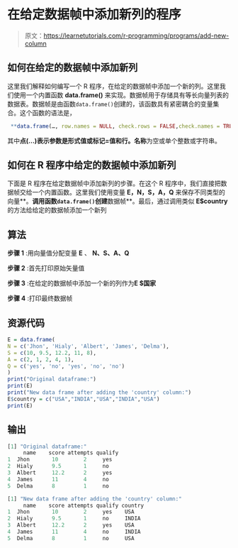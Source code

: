 # 在给定数据帧中添加新列的程序

> 原文：<https://learnetutorials.com/r-programming/programs/add-new-column>

## 如何在给定的数据帧中添加新列

这里我们解释如何编写一个 R 程序，在给定的数据帧中添加一个新的列。这里我们使用一个内置函数 **data.frame()** 来实现。数据帧用于存储具有等长向量列表的数据表。数据帧是由函数`data.frame()`创建的，该函数具有紧密耦合的变量集合。这个函数的语法是，

```r
 **data.frame(…, row.names = NULL, check.rows = FALSE,check.names = TRUE, fix.empty.names = TRUE,stringsAsFactors = default.stringsAsFactors())** 

```

其中**点(...)**表示参数是形式值或标记=值和**行。名称**为空或单个整数或字符串。

## 如何在 R 程序中给定的数据帧中添加新列

下面是 R 程序在给定数据帧中添加新列的步骤。在这个 R 程序中，我们直接把数据帧交给一个内置函数。这里我们使用变量 **E，N，S，A，Q** 来保存不同类型的向量**。**调用函数`data.frame()`创建**数据帧**。最后，通过调用类似 **E$country** 的方法给给定的数据帧添加一个新列

## 算法

**步骤 1** :用向量值分配变量 **E** 、 **N、S、A、Q**

**步骤 2** :首先打印原始矢量值

**步骤 3** :在给定的数据帧中添加一个新的列作为**E $国家**

**步骤 4** :打印最终数据帧

## 资源代码

```r
E = data.frame(
N = c('Jhon', 'Hialy', 'Albert', 'James', 'Delma'),
S = c(10, 9.5, 12.2, 11, 8),
A = c(2, 1, 2, 4, 1),
Q = c('yes', 'no', 'yes', 'no', 'no')
)
print("Original dataframe:")
print(E)
print("New data frame after adding the 'country' column:")
E$country = c("USA","INDIA","USA","INDIA","USA")
print(E)

```

## 输出

```r
[1] "Original dataframe:"
     name    score attempts qualify
1  Jhon       10        2     yes
2  Hialy      9.5       1     no
3  Albert     12.2      2     yes
4  James      11        4     no
5  Delma      8         1     no

[1] "New data frame after adding the 'country' column:"
     name    score attempts qualify country
1  Jhon       10        2     yes    USA
2  Hialy      9.5       1     no     INDIA
3  Albert     12.2      2     yes    USA
4  James      11        4     no     INDIA
5  Delma      8         1     no     USA 
```